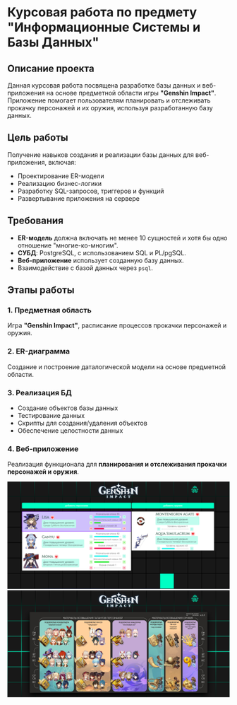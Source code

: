 # Курсовая работа по предмету "Информационные Системы и Базы Данных"

## Описание проекта
Данная курсовая работа посвящена разработке базы данных и веб-приложения на основе предметной области игры **"Genshin Impact"**. Приложение помогает пользователям планировать и отслеживать прокачку персонажей и их оружия, используя разработанную базу данных.

## Цель работы
Получение навыков создания и реализации базы данных для веб-приложения, включая:
- Проектирование ER-модели
- Реализацию бизнес-логики
- Разработку SQL-запросов, триггеров и функций
- Развертывание приложения на сервере

## Требования
- **ER-модель** должна включать не менее 10 сущностей и хотя бы одно отношение "многие-ко-многим".
- **СУБД**: PostgreSQL, с использованием SQL и PL/pgSQL.
- **Веб-приложение** использует созданную базу данных.
- Взаимодействие с базой данных через `psql`.

## Этапы работы

### 1. Предметная область
Игра **"Genshin Impact"**, расписание процессов прокачки персонажей и оружия.

### 2. ER-диаграмма
Создание и построение даталогической модели на основе предметной области.

### 3. Реализация БД
- Создание объектов базы данных
- Тестирование данных
- Скрипты для создания/удаления объектов
- Обеспечение целостности данных

### 4. Веб-приложение
Реализация функционала для **планирования и отслеживания прокачки персонажей и оружия**.

![Start](images/start.png)
![App](images/app.png)
